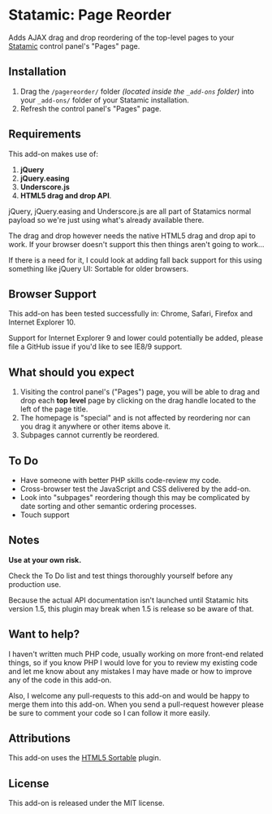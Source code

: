 # Statamic: Page Reorder

Adds AJAX drag and drop reordering of the top-level pages to your [Statamic](http://statamic.com/) control panel's "Pages" page.

## Installation

1. Drag the `/pagereorder/` folder _(located inside the `_add-ons` folder)_ into your `_add-ons/` folder of your Statamic installation.
2. Refresh the control panel's "Pages" page.

## Requirements

This add-on makes use of:

1. **jQuery**
2. **jQuery.easing**
3. **Underscore.js**
4. **HTML5 drag and drop API**.

jQuery, jQuery.easing and Underscore.js are all part of Statamics normal payload so we're just using what's already available there.

The drag and drop however needs the native HTML5 drag and drop api to work. If your browser doesn't support this then things aren't going to work…

If there is a need for it, I could look at adding fall back support for this using something like jQuery UI: Sortable for older browsers.

## Browser Support

This add-on has been tested successfully in: Chrome, Safari, Firefox and Internet Explorer 10.

Support for Internet Explorer 9 and lower could potentially be added, please file a GitHub issue if you'd like to see IE8/9 support.

## What should you expect

1. Visiting the control panel's ("Pages") page, you will be able to drag and drop each **top level** page by clicking on the drag handle located to the left of the page title.
2. The homepage is "special" and is not affected by reordering nor can you drag it anywhere or other items above it.
3. Subpages cannot currently be reordered.

## To Do

- Have someone with better PHP skills code-review my code.
- Cross-browser test the JavaScript and CSS delivered by the add-on.
- Look into "subpages" reordering though this may be complicated by date sorting and other semantic ordering processes.
- Touch support

## Notes

**Use at your own risk.**

Check the To Do list and test things thoroughly yourself before any production use.

Because the actual API documentation isn't launched until Statamic hits version 1.5, this plugin may break when 1.5 is release so be aware of that.

## Want to help?

I haven't written much PHP code, usually working on more front-end related things, so if you know PHP I would love for you to review my existing code and let me know about any mistakes I may have made or how to improve any of the code in this add-on.

Also, I welcome any pull-requests to this add-on and would be happy to merge them into this add-on. When you send a pull-request however please be sure to comment your code so I can follow it more easily.

## Attributions

This add-on uses the [HTML5 Sortable](https://github.com/farhadi/html5sortable/) plugin.

## License

This add-on is released under the MIT license.